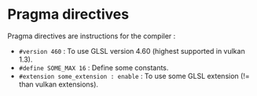 # Pragma directives

Pragma directives are instructions for the compiler :
- `#version 460` : To use GLSL version 4.60 (highest supported in vulkan 1.3).
- `#define SOME_MAX 16` : Define some constants.
- `#extension some_extension : enable` : To use some GLSL extension (!= than vulkan extensions).
